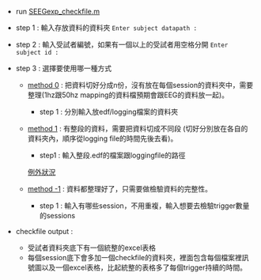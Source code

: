 - run [SEEGexp_checkfile.m](./code/SEEGexp_checkfile.m)

- step 1 : 輸入存放資料的資料夾 `Enter subject datapath : `

- step 2 : 輸入受試者編號，如果有一個以上的受試者用空格分開 `Enter subject id : `

- step 3 : 選擇要使用哪一種方式  

  - <ins>method 0</ins> : 把資料切好分成n份，沒有放在每個session的資料夾中，需要整理(1hz跟50hz mapping的資料檔預期會跟EEG的資料放一起)。
      - step 1 : 分別輸入放edf/logging檔案的資料夾
  
  - <ins>method 1</ins> : 有整段的資料，需要把資料切成不同段 (切好分別放在各自的資料夾內，順序從logging file的時間先後去看)。
    - step1 : 輸入整段.edf的檔案跟loggingfile的路徑

    [例外狀況](./exception.md)

  - <ins>method -1</ins> : 資料都整理好了，只需要做檢驗資料的完整性。
    - step 1 : 輸入有哪些session，不用重複，輸入想要去檢驗trigger數量的sessions

  
- checkfile output :
  - 受試者資料夾底下有一個統整的excel表格
  - 每個session底下會多加一個checkfile的資料夾，裡面包含每個檔案裡訊號圖以及一個excel表格，比起統整的表格多了每個trigger持續的時間。


  
